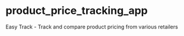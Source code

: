# product_price_tracking_app

Easy Track - Track and compare product pricing from various retailers
